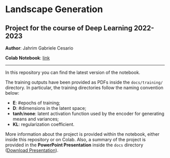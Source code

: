 # **Landscape Generation**
## **Project for the course of Deep Learning 2022-2023**

**Author**: Jahrim Gabriele Cesario

**Colab Notebook**: [link](https://colab.research.google.com/drive/1vof-GBruVmq2ZhjEyifVLhNtbRypOBzc?usp=sharing)

---

In this repository you can find the latest version of the notebook.

The training outputs have been provided as PDFs inside the `docs/training/` directory.
In particular, the training directories follow the naming convention below:
- **E**: #epochs of training;
- **D**: #dimensions in the latent space;
- **tanh**/**none**: latent activation function used by the encoder for generating means and variances;
- **KL**: regularization coefficient.

More information about the project is provided within the notebook, either inside this
repository or on Colab. Also, a summary of the project is provided in the **PowerPoint
Presentation** inside the `docs` directory ([Download Presentation](https://github.com/jahrim/dl-project/raw/master/docs/landscape-generation.pptx)).
